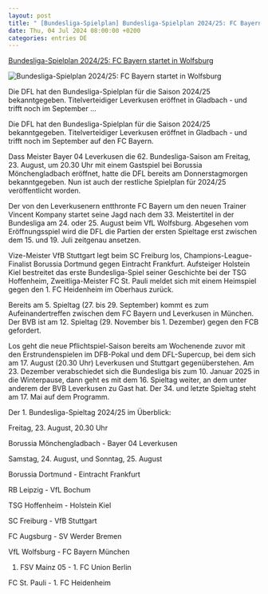 ```yaml
---
layout: post
title: " [Bundesliga-Spielplan] Bundesliga-Spielplan 2024/25: FC Bayern startet in Wolfsburg"
date: Thu, 04 Jul 2024 08:00:00 +0200
categories: entries DE
---
```

[Bundesliga-Spielplan 2024/25: FC Bayern startet in Wolfsburg](https://www.kicker.de/bundesliga-spielplan-2024-25-bayern-startet-in-wolfsburg-1036020/artikel)

![Bundesliga-Spielplan 2024/25: FC Bayern startet in Wolfsburg](https://derivates.kicker.de/image/upload/c_crop%2Cx_0%2Cy_368%2Cw_4000%2Ch_2250/w_1200%2Cq_auto/v1/2024/07/04/1e858406-4f2c-4bfe-a42a-9de2c2a45c3d.jpeg)

Die DFL hat den Bundesliga-Spielplan für die Saison 2024/25 bekanntgegeben. Titelverteidiger Leverkusen eröffnet in Gladbach - und trifft noch im September ...

Die DFL hat den Bundesliga-Spielplan für die Saison 2024/25 bekanntgegeben. Titelverteidiger Leverkusen eröffnet in Gladbach - und trifft noch im September auf den FC Bayern.

Dass Meister Bayer 04 Leverkusen die 62. Bundesliga-Saison am Freitag, 23. August, um 20.30 Uhr mit einem Gastspiel bei Borussia Mönchengladbach eröffnet, hatte die DFL bereits am Donnerstagmorgen bekanntgegeben. Nun ist auch der restliche Spielplan für 2024/25 veröffentlicht worden.

Der von den Leverkusenern entthronte FC Bayern um den neuen Trainer Vincent Kompany startet seine Jagd nach dem 33. Meistertitel in der Bundesliga am 24. oder 25. August beim VfL Wolfsburg. Abgesehen vom Eröffnungsspiel wird die DFL die Partien der ersten Spieltage erst zwischen dem 15. und 19. Juli zeitgenau ansetzen.

Vize-Meister VfB Stuttgart legt beim SC Freiburg los, Champions-League-Finalist Borussia Dortmund gegen Eintracht Frankfurt. Aufsteiger Holstein Kiel bestreitet das erste Bundesliga-Spiel seiner Geschichte bei der TSG Hoffenheim, Zweitliga-Meister FC St. Pauli meldet sich mit einem Heimspiel gegen den 1. FC Heidenheim im Oberhaus zurück.

Bereits am 5. Spieltag (27. bis 29. September) kommt es zum Aufeinandertreffen zwischen dem FC Bayern und Leverkusen in München. Der BVB ist am 12. Spieltag (29. November bis 1. Dezember) gegen den FCB gefordert.

Los geht die neue Pflichtspiel-Saison bereits am Wochenende zuvor mit den Erstrundenspielen im DFB-Pokal und dem DFL-Supercup, bei dem sich am 17. August (20.30 Uhr) Leverkusen und Stuttgart gegenüberstehen. Am 23. Dezember verabschiedet sich die Bundesliga bis zum 10. Januar 2025 in die Winterpause, dann geht es mit dem 16. Spieltag weiter, an dem unter anderem der BVB Leverkusen zu Gast hat. Der 34. und letzte Spieltag steht am 17. Mai auf dem Programm.

Der 1. Bundesliga-Spieltag 2024/25 im Überblick:

Freitag, 23. August, 20.30 Uhr

Borussia Mönchengladbach - Bayer 04 Leverkusen

Samstag, 24. August, und Sonntag, 25. August

Borussia Dortmund - Eintracht Frankfurt

RB Leipzig - VfL Bochum

TSG Hoffenheim - Holstein Kiel

SC Freiburg - VfB Stuttgart

FC Augsburg - SV Werder Bremen

VfL Wolfsburg - FC Bayern München

1. FSV Mainz 05 - 1. FC Union Berlin

FC St. Pauli - 1. FC Heidenheim

